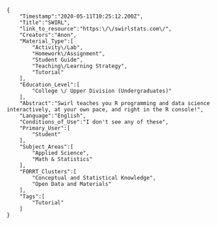 
    {
        "Timestamp":"2020-05-11T10:25:12.200Z",
        "Title":"SWIRL",
        "link_to_resource":"https:\/\/swirlstats.com\/",
        "Creators":"Anon",
        "Material_Type":[
            "Activity\/Lab",
            "Homework\/Assignment",
            "Student Guide",
            "Teaching\/Learning Strategy",
            "Tutorial"
        ],
        "Education_Level":[
            "College \/ Upper Division (Undergraduates)"
        ],
        "Abstract":"Swirl teaches you R programming and data science interactively, at your own pace, and right in the R console!",
        "Language":"English",
        "Conditions_of_Use":"I don't see any of these",
        "Primary_User":[
            "Student"
        ],
        "Subject_Areas":[
            "Applied Science",
            "Math & Statistics"
        ],
        "FORRT_Clusters":[
            "Conceptual and Statistical Knowledge",
            "Open Data and Materials"
        ],
        "Tags":[
            "Tutorial"
        ]
    }
